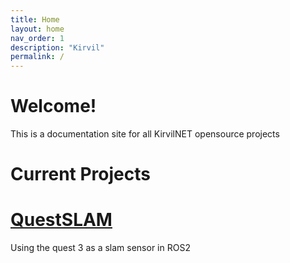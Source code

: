 ```yaml
---
title: Home
layout: home
nav_order: 1
description: "Kirvil"
permalink: /
---
```


# Welcome!
This is a documentation site for all KirvilNET opensource projects

# Current Projects

# [QuestSLAM](/QuestSLAM)
Using the quest 3 as a slam sensor in ROS2